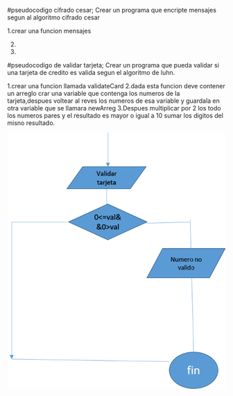 #pseudocodigo cifrado cesar;
Crear un programa que encripte mensajes segun al algoritmo cifrado cesar

1.crear una funcion mensajes

2.

3.



#pseudocodigo de validar tarjeta;
Crear un programa que pueda validar si una tarjeta de credito es valida segun el
algoritmo de luhn.

1.crear una funcion llamada validateCard
2.dada esta funcion deve contener un arreglo
  crar una variable que contenga los numeros de la tarjeta,despues voltear al reves
  los numeros de esa variable y guardala en otra variable que se llamara newArreg
3.Despues multiplicar por 2 los todo los numeros pares y el resultado es mayor o igual
a 10  sumar los digitos del misno resultado.

![DIAGRAMA DE FLUJO](diagrama.jpg)
